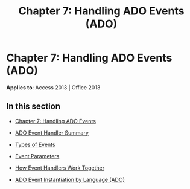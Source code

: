 ﻿---
title: 'Chapter 7: Handling ADO Events (ADO)'
TOCTitle: 'Chapter 7: Handling ADO Events'
ms:assetid: ad732c9b-4191-4cc0-9bc0-2f64e93cd872
ms:mtpsurl: https://msdn.microsoft.com/library/JJ249815(v=office.15)
ms:contentKeyID: 48547040
ms.date: 09/18/2015
mtps_version: v=office.15
---

# Chapter 7: Handling ADO Events (ADO)


**Applies to**: Access 2013 | Office 2013

## In this section

  - [Chapter 7: Handling ADO Events](chapter-7-handling-ado-events.md)

  - [ADO Event Handler Summary](ado-event-handler-summary.md)

  - [Types of Events](types-of-events.md)

  - [Event Parameters](event-parameters.md)

  - [How Event Handlers Work Together](how-event-handlers-work-together.md)

  - [ADO Event Instantiation by Language (ADO)](ado-event-instantiation-by-language-ado.md)

